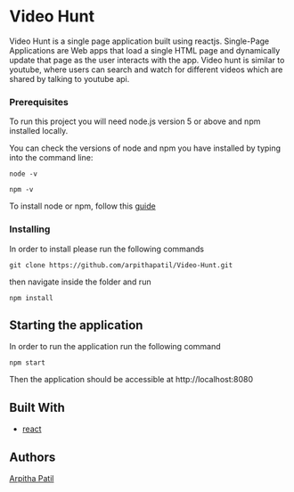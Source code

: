 # Video Hunt

Video Hunt is a single page application built using reactjs. Single-Page Applications are Web apps that load a single HTML page and dynamically update that page as the user interacts with the app. Video hunt is similar to youtube, where users can search and watch for different videos which are shared by talking to youtube api.

### Prerequisites

To run this project you will need node.js version 5 or above and npm installed locally.

You can check the versions of node and npm you have installed by typing into the command line:

```
node -v

npm -v
```

To install node or npm, follow this [guide](https://nodejs.org/en/download/package-manager/)

### Installing

In order to install please run the following commands

```
git clone https://github.com/arpithapatil/Video-Hunt.git
```

then navigate inside the folder and run

```
npm install
```

## Starting the application

In order to run the application run the following command

```
npm start
```

Then the application should be accessible at http://localhost:8080

## Built With

- [react](https://reactjs.org/)

## Authors

[Arpitha Patil](https://github.com/arpithapatil)
